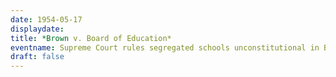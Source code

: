 ```yaml
---
date: 1954-05-17
displaydate: 
title: *Brown v. Board of Education*
eventname: Supreme Court rules segregated schools unconstitutional in Brown v. Board of Education.
draft: false
---
```

